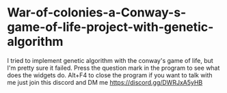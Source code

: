 # War-of-colonies-a-Conway-s-game-of-life-project-with-genetic-algorithm
I tried to implement genetic algorithm with the conway's game of life, but I'm pretty sure it failed.
Press the question mark in the program to see what does the widgets do.
Alt+F4 to close the program
if you want to talk with me just join this discord and DM me https://discord.gg/DWRJxA5yHB
